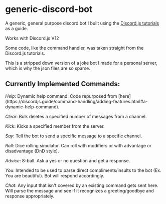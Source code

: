 # generic-discord-bot
A generic, general purpose discord bot I built using the [Discord.js tutorials](https://discordjs.guide) as a guide. 
<p>Works with Discord.js V12</p>
<p>Some code, like the command handler, was taken straight from the Discord.js tutorials.</p> 

This is a stripped down version of a joke bot I made for a personal server, which is why the json files are so sparse. 

## Currently Implemented Commands: 
<p><i>Help</i>: Dynamic help command. Code repurposed from [here](https://discordjs.guide/command-handling/adding-features.html#a-dynamic-help-command).</p>
<p><i>Clear</i>: Bulk deletes a specified number of messages from a channel.</p>
<p><i>Kick</i>: Kicks a specified member from the server.</p>
<p><i>Say</i>: Tell the bot to send a specific message to a specific channel.</p>
<p><i>Roll</i>: Dice rolling simulator. Can roll with modifiers or with advantage or disadvantage (DnD style).</p>
<p><i>Advice</i>: 8-ball. Ask a yes or no question and get a response.</p>
<p><i>You</i>: Intended to be used to parse direct compliments/insults to the bot (Ex. You are beautiful). Bot will respond accordingly.</p>
<p><i>Chat</i>: Any input that isn't covered by an existing command gets sent here. Will parse the message and see if it recognizes a greeting/goodbye and response appropriately.</p>

